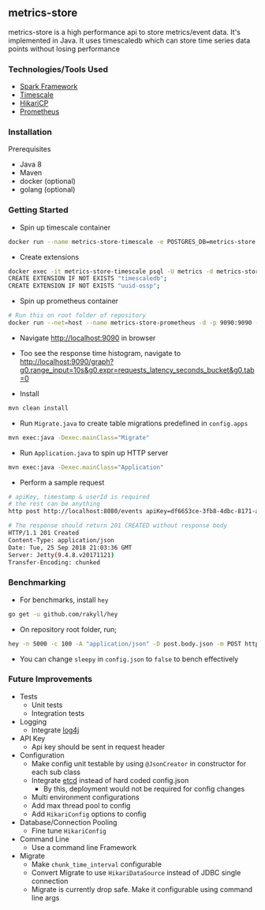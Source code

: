 ## metrics-store
metrics-store is a high performance api to store metrics/event data. It's implemented in Java. It uses timescaledb
which can store time series data points without losing performance

### Technologies/Tools Used
- [Spark Framework](http://sparkjava.com/)
- [Timescale](https://www.timescale.com/)
- [HikariCP](https://github.com/brettwooldridge/HikariCP)
- [Prometheus](https://prometheus.io/)
 
### Installation
Prerequisites
- Java 8
- Maven
- docker (optional)
- golang (optional)

### Getting Started
- Spin up timescale container
```sh
docker run --name metrics-store-timescale -e POSTGRES_DB=metrics-store -e POSTGRES_USER=metrics -e POSTGRES_PASSWORD=metrics@store -d -p 5432:5432 timescale/timescaledb
```
- Create extensions
```sh
docker exec -it metrics-store-timescale psql -U metrics -d metrics-store
CREATE EXTENSION IF NOT EXISTS "timescaledb";
CREATE EXTENSION IF NOT EXISTS "uuid-ossp";
```
- Spin up prometheus container
```sh
# Run this on root folder of repository
docker run --net=host --name metrics-store-prometheus -d -p 9090:9090 -v $(pwd)/prometheus.yml:/etc/prometheus/prometheus.yml prom/prometheus
```
- Navigate [http://localhost:9090](http://localhost:9090) in browser
- Too see the response time histogram, navigate to
[http://localhost:9090/graph?g0.range_input=10s&g0.expr=requests_latency_seconds_bucket&g0.tab=0](http://localhost:9090/graph?g0.range_input=10s&g0.expr=requests_latency_seconds_bucket&g0.tab=0)

- Install
```sh
mvn clean install
```

- Run `Migrate.java` to create table migrations predefined in `config.apps`
```sh
mvn exec:java -Dexec.mainClass="Migrate"
``` 
- Run `Application.java` to spin up HTTP server
```sh
mvn exec:java -Dexec.mainClass="Application"
```
- Perform a sample request
```sh
# apiKey, timestamp & userId is required
# the rest can be anything
http post http://localhost:8080/events apiKey=df6653ce-3fb8-4dbc-8171-a0f98852357d userId=922337203685477 timestamp=1537876641 a=b c=d e=f

# The response should return 201 CREATED without response body
HTTP/1.1 201 Created
Content-Type: application/json
Date: Tue, 25 Sep 2018 21:03:36 GMT
Server: Jetty(9.4.8.v20171121)
Transfer-Encoding: chunked
```

### Benchmarking
- For benchmarks, install `hey`
```sh
go get -u github.com/rakyll/hey
```
- On repository root folder, run;
```sh
hey -n 5000 -c 100 -A "application/json" -D post.body.json -m POST http://localhost:8080/events
```
- You can change `sleepy` in `config.json` to `false` to bench effectively

### Future Improvements
- Tests
    - Unit tests
    - Integration tests
- Logging
    - Integrate [log4j](https://logging.apache.org/log4j/2.x/)
- API Key
    - Api key should be sent in request header
- Configuration
    - Make config unit testable by using `@JsonCreator` in constructor for each sub class
    - Integrate [etcd](https://coreos.com/etcd/) instead of hard coded config.json
        - By this, deployment would not be required for config changes
    - Multi environment configurations
    - Add max thread pool to config
    - Add `HikariConfig` options to config
- Database/Connection Pooling
    - Fine tune `HikariConfig`
- Command Line
    - Use a command line Framework
- Migrate
    - Make `chunk_time_interval` configurable
    - Convert Migrate to use `HikariDataSource` instead of JDBC single connection
    - Migrate is currently drop safe. Make it configurable using command line args